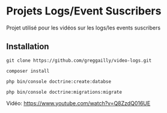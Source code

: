 # Projets Logs/Event Suscribers

Projet utilisé pour les vidéos sur les logs/les events suscribers

## Installation

```git clone https://github.com/greggailly/video-logs.git```

```composer install```

```php bin/console doctrine:create:databse```

```php bin/console doctrine:migrations:migrate```

Vidéo: https://www.youtube.com/watch?v=Q8ZzdQ016UE
